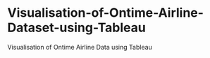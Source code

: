 # Visualisation-of-Ontime-Airline-Dataset-using-Tableau
Visualisation of Ontime Airline Data using Tableau
